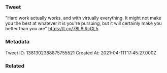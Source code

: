 ### Tweet
"Hard work actually works, and with virtually everything. It might not make you the best at whatever it is you're pursuing, but it will certainly make you better than you are" https://t.co/78L8IRcGL5

### Metadata
Tweet ID: 1381302388875755521
Created At: 2021-04-11T17:45:27.000Z

### Related

